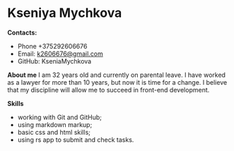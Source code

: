 # Kseniya Mychkova
**Contacts:**
- Phone +375292606676
- Email: k2606676@gmail.com
- GitHub: KseniaMychkova


**About me**
I am 32 years old and currently on parental leave. I have worked as a lawyer for more than 10 years, but now it is time for a change. I believe that my discipline will allow me to succeed in front-end development.


**Skills**
- working with Git and GitHub;
- using markdown markup;
- basic css and html skills;
- using rs app to submit and check tasks.